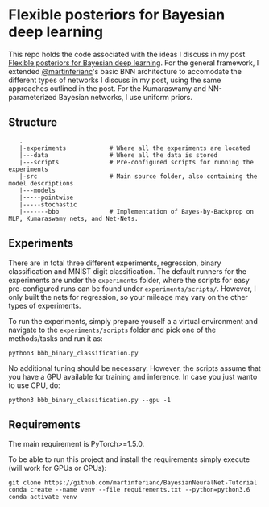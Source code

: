 # Flexible posteriors for Bayesian deep learning

This repo holds the code associated with the ideas I discuss in my post [Flexible posteriors for Bayesian deep learning](http://web.mit.edu/tiwa/www/musings/1-flexible.html). For the general framework, I extended [@martinferianc](https://github.com/martinferianc/BayesianNeuralNets)'s basic BNN architecture to accomodate the different types of networks I discuss in my post, using the same approaches outlined in the post. For the Kumaraswamy and NN-parameterized Bayesian networks, I use uniform priors.

## Structure

```
   .
   |-experiments            # Where all the experiments are located
   |---data                 # Where all the data is stored
   |---scripts              # Pre-configured scripts for running the experiments
   |-src                    # Main source folder, also containing the model descriptions
   |---models
   |-----pointwise
   |-----stochastic
   |-------bbb              # Implementation of Bayes-by-Backprop on MLP, Kumaraswamy nets, and Net-Nets.

```

## Experiments

There are in total three different experiments, regression, binary classification and MNIST digit classification. The default runners for the experiments are under the `experiments` folder, where the scripts for easy pre-configured runs can be found under `experiments/scripts/`. However, I only built the nets for regression, so your mileage may vary on the other types of experiments.

To run the experiments, simply prepare youself a a virtual environment and navigate to the `experiments/scripts` folder and pick one of the methods/tasks and run it as:

```
python3 bbb_binary_classification.py
```

No additional tuning should be necessary. However, the scripts assume that you have a GPU available for training and inference. In case you just wanto to use CPU, do:

```
python3 bbb_binary_classification.py --gpu -1
```


## Requirements

The main requirement is PyTorch>=1.5.0.

To be able to run this project and install the requirements simply execute (will work for GPUs or CPUs):

```
git clone https://github.com/martinferianc/BayesianNeuralNet-Tutorial
conda create --name venv --file requirements.txt --python=python3.6
conda activate venv
```
